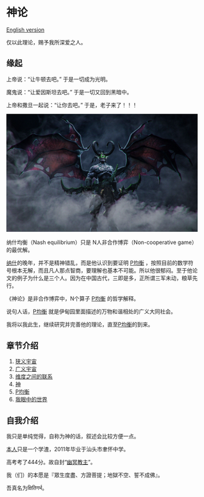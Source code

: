 # 神论

[English version](http://www.bullshitprogram.com/404)

仅以此理论，赐予我所深爱之人。

## 缘起

上帝说：“让牛顿去吧。” 于是一切成为光明。

魔鬼说：“让爱因斯坦去吧。” 于是一切又回到黑暗中。

上帝和撒旦一起说：“让你去吧。” 于是，老子来了！！！

![image](Illidan.jpg)

纳什均衡（Nash equilibrium）只是 N人非合作博弈（Non-cooperative game） 的最优解。

[纳什](https://zh.wikipedia.org/wiki/%E7%BA%A6%E7%BF%B0%C2%B7%E7%A6%8F%E5%B8%83%E6%96%AF%C2%B7%E7%BA%B3%E4%BB%80)的晚年，并不是精神错乱，而是他认识到要证明 [P均衡](https://god-theory.readthedocs.io/zh_CN/latest/chapter_5.html#p) ，按照目前的数学符号根本无解，而且凡人那点智商，要理解也基本不可能。所以他很郁闷。至于他论文的例子为什么是三个人。因为在中国古代，三即是多，正所谓三军未动，粮草先行。

《神论》是非合作博弈中，N个算子 [P均衡](https://god-theory.readthedocs.io/zh_CN/latest/chapter_5.html#p) 的哲学解释。

说句人话，[P均衡](https://god-theory.readthedocs.io/zh_CN/latest/chapter_5.html#p) 就是伊甸园里面描述的万物和谐相处的广义大同社会。

我将以我此生，继续研究并完善他的理论，直至[P均衡](https://god-theory.readthedocs.io/zh_CN/latest/chapter_5.html#p)的到来。

## 章节介绍

1. [狭义宇宙](https://god-theory.readthedocs.io/zh_CN/latest/chapter_1.html)
2. [广义宇宙](https://god-theory.readthedocs.io/zh_CN/latest/chapter_2.html)
3. [维度之间的联系](https://god-theory.readthedocs.io/zh_CN/latest/chapter_3.html)
4. [神](https://god-theory.readthedocs.io/zh_CN/latest/chapter_4.html)
5. [P均衡](https://god-theory.readthedocs.io/zh_CN/latest/chapter_5.html)
6. [我眼中的世界](https://god-theory.readthedocs.io/zh_CN/latest/chapter_6.html)

## 自我介绍

我只是单纯觉得，自称为神的话，叙述会比较方便一点。

[本人](zeusro.md)只是一个学渣，2011年毕业于汕头市聿怀中学。

高考考了444分。故自封“[幽冥教主](https://zh.wikipedia.org/zh/%E5%9C%B0%E8%97%8F%E8%8F%A9%E8%90%A8)”。

我（们）的本愿是『眾生度盡、方證菩提；地獄不空、誓不成佛』。

吾真名为क्षितिगर्भ。

